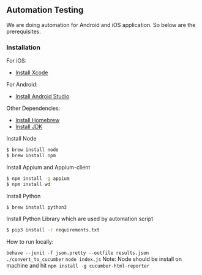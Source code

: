 Automation Testing
----------------
We are doing automation for Android and iOS application. So below are the prerequisites. 

### Installation

For iOS:
- [Install Xcode](https://itunes.apple.com/in/app/xcode/id497799835?mt=12)

For Android:
- [Install Android Studio](https://developer.android.com/studio/install.html)

Other Dependencies:
- [Install Homebrew](http://brew.sh/)
- [Install JDK](http://www.oracle.com/technetwork/java/javase/downloads/index.html)


Install Node
```sh
$ brew install node
$ brew install npm
```

Install Appium and Appium-client
```sh
$ npm install -g appium
$ npm install wd
```

Install Python
```sh
$ brew install python3
```

Install Python Library which are used by automation script
```sh
$ pip3 install -r requirements.txt
```

How to run locally:

`behave --junit -f json.pretty --outfile results.json`
`./convert_to_cucumber`
`node index.js`
Note: Node should be install on machine and hit `npm install -g cucumber-html-reporter`
